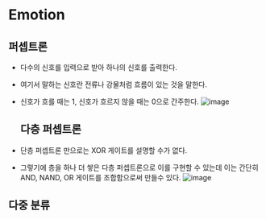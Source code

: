   # Emotion
  
  ## 퍼셉트론

- 다수의 신호를 입력으로 받아 하나의 신호를 출력한다.
- 여기서 말하는 신호란 전류나 강물처럼 흐름이 있는 것을 말한다.
- 신호가 흐를 때는 1, 신호가 흐르지 않을 때는 0으로 간주한다.
![image](https://user-images.githubusercontent.com/57161820/68270421-871fd880-00a0-11ea-99c7-70eca66a9923.png)

  ## 다층 퍼셉트론
  
 -  단층 퍼셉트론 만으로는 XOR 게이트를 설명할 수가 없다.
 - 그렇기에 층을 하나 더 쌓은 다층 퍼셉트론으로 이를 구현할 수 있는데 이는 간단히 AND, NAND, OR 게이트를 조합함으로써 만들수 있다.
 ![image](https://user-images.githubusercontent.com/57161820/68270285-301a0380-00a0-11ea-94d1-b997ae7840d7.png)

  ## 다중 분류
  
